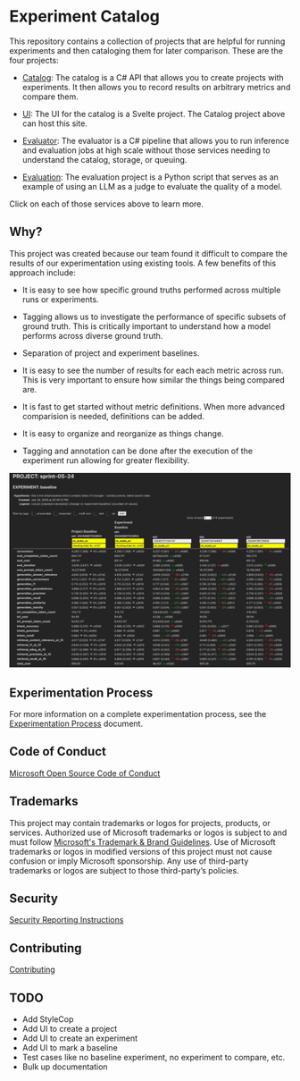 # Experiment Catalog

This repository contains a collection of projects that are helpful for running experiments and then cataloging them for later comparison. These are the four projects:

- [Catalog](./catalog): The catalog is a C# API that allows you to create projects with experiments. It then allows you to record results on arbitrary metrics and compare them.

- [UI](./ui): The UI for the catalog is a Svelte project. The Catalog project above can host this site.

- [Evaluator](./evaluator): The evaluator is a C# pipeline that allows you to run inference and evaluation jobs at high scale without those services needing to understand the catalog, storage, or queuing.

- [Evaluation](./evaluation): The evaluation project is a Python script that serves as an example of using an LLM as a judge to evaluate the quality of a model.

Click on each of those services above to learn more.

## Why?

This project was created because our team found it difficult to compare the results of our experimentation using existing tools. A few benefits of this approach include:

- It is easy to see how specific ground truths performed across multiple runs or experiments.

- Tagging allows us to investigate the performance of specific subsets of ground truth. This is critically important to understand how a model performs across diverse ground truth.

- Separation of project and experiment baselines.

- It is easy to see the number of results for each each metric across run. This is very important to ensure how similar the things being compared are.

- It is fast to get started without metric definitions. When more advanced comparision is needed, definitions can be added.

- It is easy to organize and reorganize as things change.

- Tagging and annotation can be done after the execution of the experiment run allowing for greater flexibility.

![screenshot](./screenshot.jpg)

## Experimentation Process

For more information on a complete experimentation process, see the [Experimentation Process](./docs/experimentation-process.md) document.

## Code of Conduct

[Microsoft Open Source Code of Conduct](./CODE_OF_CONDUCT.md)

## Trademarks

This project may contain trademarks or logos for projects, products, or services. Authorized use of Microsoft trademarks or logos is subject to and must follow [Microsoft's Trademark & Brand Guidelines](https://www.microsoft.com/en-us/legal/intellectualproperty/trademarks/usage/general). Use of Microsoft trademarks or logos in modified versions of this project must not cause confusion or imply Microsoft sponsorship. Any use of third-party trademarks or logos are subject to those third-party’s policies.

## Security

[Security Reporting Instructions](./SECURITY.md)

## Contributing

[Contributing](./CONTRIBUTING.md)

## TODO

- Add StyleCop
- Add UI to create a project
- Add UI to create an experiment
- Add UI to mark a baseline
- Test cases like no baseline experiment, no experiment to compare, etc.
- Bulk up documentation
